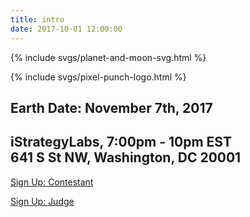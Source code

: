 ```yaml
---
title: intro
date: 2017-10-01 12:00:00
---
```


{% include svgs/planet-and-moon-svg.html %}

<div class="logo">
  {% include svgs/pixel-punch-logo.html %}
</div>

## Earth Date: November 7th, 2017

## iStrategyLabs, 7:00pm - 10pm EST <br /> 641 S St NW, Washington, DC 20001

<a class="sign-up-button" href="https://t.co/XM41qCp4Dt" target="_">Sign Up: Contestant</a>

<a class="sign-up-button" href="https://t.co/U8uxcetvhE" target="_">Sign Up: Judge</a>
